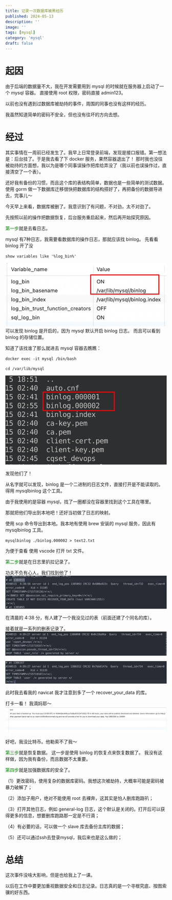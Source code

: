 ```yaml
---
title: 记录一次数据库被黑经历
published: 2024-05-13
description: ''
image: ''
tags: [mysql]
category: 'mysql'
draft: false 
---
```


# 起因
由于后端的数据量不大，我在开发需要用到 mysql 的时候就在服务器上启动了一个 mysql 容器。
直接使用 root 权限，密码直接 admin123。

以前也没有遇到过数据库被劫持的事件，周围的同事也没有这样的经历。

我虽然知道简单的密码不安全，但也没有往坏的方向去想。

# 经过
其实事情在一周前已经发生了。我早上日常登录前端，发现是接口报错。第一想法是：后台挂了。于是我去看了下 docker 服务，果然容器退出了！
那时我也没往被劫持的方面想，我以为是哪个同事误操作把库给弄没了（我以前也误操作过，直接清空了一个表）。

还好我有备份的习惯，而且这个库的表结构简单，数据也是一些简单的测试数据。使用 gorm 做一下数据库迁移很快把数据库的结构搭好了，再把备份的数据导进去，完事儿～


今天早上来看，数据库被删了。我意识到了有问题，不对劲，太不对劲了。

先按照以前的操作把数据恢复，后台服务重启起来，然后再开始探究原因。

<font color="green">第一步</font>就是去看日志。

mysql 有7种日志，我需要看数据库的操作日志，那就应该找 binlog。
先看看 binlog 开了没

`show variables like '%log_bin%'`

![](https://raw.githubusercontent.com/lumoo7/picutre_bed/main/uPic/W7cN1h.png "binlog位置")
可以发现 binlog 是开启的，因为 mysql 默认开启 binlog 日志。
而且可以看到 binlog 的存储位置。

知道了该找谁了那么就进去 mysql 容器去瞧瞧：

`docker exec -it mysql /bin/bash`

`cd /var/lib/mysql`


![](https://raw.githubusercontent.com/lumoo7/picutre_bed/main/uPic/cqZkXZ.png "binlog")

发现他们了！

从名字就可以发现，binlog 是一个二进制的日志文件，直接打开是不能读取的。得用 mysqlbinlog 这个工具。

由于我使用的是容器 mysql，找了一圈都没在容器里找到这个工具在哪里。

那就把他们导出到本地吧！还好当初做了日志的映射。

使用 scp 命令导出到本地。我本地有使用 brew 安装的 mysql 服务，因此有  mysqlbinlog 工具。

`mysqlbinlog ./binlog.000002 > text2.txt`

为便于查看 使用 vscode 打开 txt 文件。



<font color="green">第二步</font>就是在日志里扒拉记录了。

功夫不负有心人，我们找到他了！
![](https://raw.githubusercontent.com/lumoo7/picutre_bed/main/uPic/YV35Jx.png "binlog content 1")

在清晨的 4:38 分，有人建了一个我没见过的表（前面还建了个同名的库）。

接着就是一系列的删表记录了。
![](https://raw.githubusercontent.com/lumoo7/picutre_bed/main/uPic/kqea6M.png "binlog content 2")

![](https://raw.githubusercontent.com/lumoo7/picutre_bed/main/uPic/F1QUBv.png "binlog content 3")

此时我去看我的 navicat 我才注意到多了一个 recover_your_data 的库。

打卡一看！ 我滴妈耶～
![](https://raw.githubusercontent.com/lumoo7/picutre_bed/main/uPic/iqelP4.png "recover_your_data")

好吧，我没比特币。他勒索不了我～

<font color="green">第三步</font>就是恢复数据。
这一步是使用 binlog 的恢复点来恢复数据了。
我没有这样做，因为我有备份，而且数据不太重要。

<font color="green">第四步</font>就是加强数据库的安全了。

（1）更改密码，使用复杂的数据库密码。我想这次被劫持，大概率可能是密码被暴力破解了；

（2）添加子用户，绝对不能使用 root 去裸奔，这其实是怕人删库跑路叭；

（3）打开其他日志，例如 general-log 日志，这个默认是关闭的。打开后可以获得更多的信息，想要删库跑路那一定是不行滴；

（4）有必要的话，可以做一个 slave 库去备份主库的数据；

（5）还可以通过ssh去登录mysql，我后来也是这么做的；

# 总结
这次事件没啥大影响，但是也给我上了一课。

以后在工作中要更加重视数据安全和日志记录。日志真的是一个寻根究底、按图索骥的好东西。



